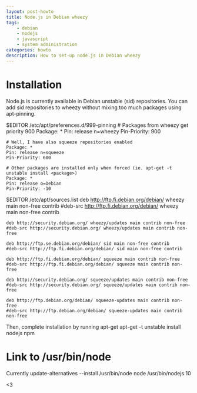 ```yaml
---
layout: post-howto
title: Node.js in Debian wheezy
tags:
    - debian
    - nodejs
    - javascript
    - system administration
categories: howto
description: How to set-up node.js in Debian wheezy
---
```


# Installation
Node.js is currently available in Debian unstable (sid) repositories. You can add sid repositories to wheezy without mixing too much packages using apt-pinning.

$EDITOR /etc/apt/preferences.d/999-pinning
    # Packages from wheezy get priority 900
    Package: *
    Pin: release n=wheezy
    Pin-Priority: 900

    # Well, I have also squeeze repositories enabled
    Package: *
    Pin: release n=squeeze
    Pin-Priority: 600

    # Other packages are installed only when forced (ie. apt-get -t unstable install <package>)
    Package: *
    Pin: release o=Debian
    Pin-Priority: -10

$EDITOR /etc/apt/sources.list
    deb http://ftp.fi.debian.org/debian/ wheezy main non-free contrib
    #deb-src http://ftp.fi.debian.org/debian/ wheezy main non-free contrib
    
    deb http://security.debian.org/ wheezy/updates main contrib non-free
    #deb-src http://security.debian.org/ wheezy/updates main contrib non-free
    
    deb http://ftp.se.debian.org/debian/ sid main non-free contrib
    #deb-src http://ftp.fi.debian.org/debian/ sid main non-free contrib
    
    deb http://ftp.fi.debian.org/debian/ squeeze main contrib non-free
    #deb-src http://ftp.fi.debian.org/debian/ squeeze main contrib non-free
    
    deb http://security.debian.org/ squeeze/updates main contrib non-free
    #deb-src http://security.debian.org/ squeeze/updates main contrib non-free
    
    deb http://ftp.debian.org/debian/ squeeze-updates main contrib non-free
    #deb-src http://ftp.debian.org/debian/ squeeze-updates main contrib non-free

Then, complete installation by running apt-get
    apt-get -t unstable install nodejs npm


# Link to /usr/bin/node
Currently
    update-alternatives --install /usr/bin/node node /usr/bin/nodejs 10    


<3
